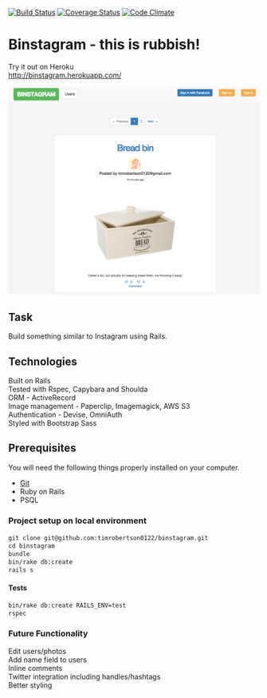 [![Build Status](https://travis-ci.org/timrobertson0122/binstagram.svg?branch=master)](https://travis-ci.org/timrobertson0122/binstagram)
[![Coverage Status](https://coveralls.io/repos/timrobertson0122/binstagram/badge.svg?branch=master&service=github)](https://coveralls.io/github/timrobertson0122/binstagram?branch=master)
[![Code Climate](https://codeclimate.com/github/timrobertson0122/binstagram/badges/gpa.svg)](https://codeclimate.com/github/timrobertson0122/binstagram)

Binstagram - this is rubbish!
===================

Try it out on Heroku  
http://binstagram.herokuapp.com/  

![Screenshot Homepage](/img/Screen.png)

Task
-----

Build something similar to Instagram using Rails.
       
Technologies
------------

Built on Rails  
Tested with Rspec, Capybara and Shoulda  
ORM - ActiveRecord  
Image management - Paperclip, Imagemagick, AWS S3  
Authentication - Devise, OmniAuth  
Styled with Bootstrap Sass

## Prerequisites

You will need the following things properly installed on your computer.

* [Git](http://git-scm.com/)
* Ruby on Rails
* PSQL

### Project setup on local environment

```
git clone git@github.com:timrobertson0122/binstagram.git
cd binstagram
bundle
bin/rake db:create
rails s
```

#### Tests

```
bin/rake db:create RAILS_ENV=test
rspec
```

### Future Functionality

Edit users/photos  
Add name field to users    
Inline comments  
Twitter integration including handles/hashtags  
Better styling  
